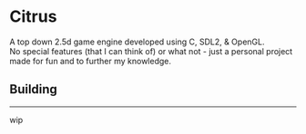 # Citrus  

A top down 2.5d game engine developed using C, SDL2, &amp; OpenGL.  
No special features (that I can think of) or what not - just a personal project made for fun and to further my knowledge.

## Building
---
wip
